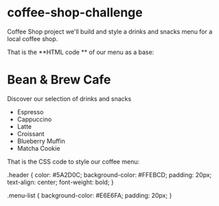 # coffee-shop-challenge
Coffee Shop project we'll build and style a drinks and snacks menu for a local coffee shop.


That is the **HTML code ** of our menu as a base: 


<!doctype html>
<head>
  <title>Coffee Shop Menu</title>
  <link rel="stylesheet" href="style.css">
  <body> 
    <div class="header">
   <h1> Bean & Brew Cafe </h1> 
   <p> Discover our selection of drinks and snacks </p>
   <ul class="menu-list">
   <li>Espresso</li>
   <li>Cappuccino</li>
   <li>Latte</li>
   <li>Croissant</li>
   <li>Blueberry Muffin</li>
   <li>Matcha Cookie</li>
   </ul>
    </div>
  </body>
</head>

That is the CSS code to style our coffee menu: 

.header { 
  color: #5A2D0C;
  background-color: #FFEBCD;
  padding: 20px;
  text-align: center;
  font-weight: bold;
}

.menu-list {
  background-color: #E6E6FA;
  padding: 20px;
}
